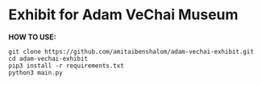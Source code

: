 # Exhibit for Adam VeChai Museum

**HOW TO USE:**
```
git clone https://github.com/amitaibenshalom/adam-vechai-exhibit.git
cd adam-vechai-exhibit
pip3 install -r requirements.txt
python3 main.py
```
